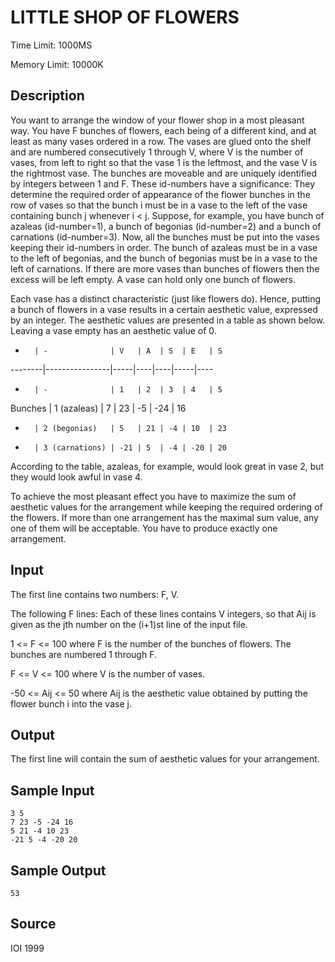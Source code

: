 # LITTLE SHOP OF FLOWERS

Time Limit: 1000MS

Memory Limit: 10000K


## Description

You want to arrange the window of your flower shop in a most pleasant way. You have F bunches of flowers, each being of a different kind, and at least as many vases ordered in a row. The vases are glued onto the shelf and are numbered consecutively 1 through V, where V is the number of vases, from left to right so that the vase 1 is the leftmost, and the vase V is the rightmost vase. The bunches are moveable and are uniquely identified by integers between 1 and F. These id-numbers have a significance: They determine the required order of appearance of the flower bunches in the row of vases so that the bunch i must be in a vase to the left of the vase containing bunch j whenever i < j. Suppose, for example, you have bunch of azaleas (id-number=1), a bunch of begonias (id-number=2) and a bunch of carnations (id-number=3). Now, all the bunches must be put into the vases keeping their id-numbers in order. The bunch of azaleas must be in a vase to the left of begonias, and the bunch of begonias must be in a vase to the left of carnations. If there are more vases than bunches of flowers then the excess will be left empty. A vase can hold only one bunch of flowers.

Each vase has a distinct characteristic (just like flowers do). Hence, putting a bunch of flowers in a vase results in a certain aesthetic value, expressed by an integer. The aesthetic values are presented in a table as shown below. Leaving a vase empty has an aesthetic value of 0.

-       | -              | V   | A  | S  | E   | S
--------|----------------|-----|----|----|-----|----
-       | -              | 1   | 2  | 3  | 4   | 5
Bunches | 1 (azaleas)    | 7   | 23 | -5 | -24 | 16
-       | 2 (begonias)   | 5   | 21 | -4 | 10  | 23
-       | 3 (carnations) | -21 | 5  | -4 | -20 | 20

According to the table, azaleas, for example, would look great in vase 2, but they would look awful in vase 4.

To achieve the most pleasant effect you have to maximize the sum of aesthetic values for the arrangement while keeping the required ordering of the flowers. If more than one arrangement has the maximal sum value, any one of them will be acceptable. You have to produce exactly one arrangement.


## Input

The first line contains two numbers: F, V.

The following F lines: Each of these lines contains V integers, so that Aij is given as the jth number on the (i+1)st line of the input file.

1 <= F <= 100 where F is the number of the bunches of flowers. The bunches are numbered 1 through F.

F <= V <= 100 where V is the number of vases.

-50 <= Aij <= 50 where Aij is the aesthetic value obtained by putting the flower bunch i into the vase j.


## Output

The first line will contain the sum of aesthetic values for your arrangement.


## Sample Input

```
3 5
7 23 -5 -24 16
5 21 -4 10 23
-21 5 -4 -20 20
```

## Sample Output

```
53
```


## Source

IOI 1999

